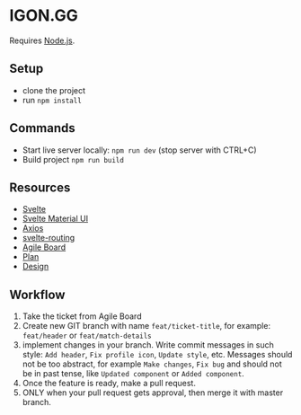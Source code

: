 # IGON.GG
Requires [Node.js](https://nodejs.org/en/).

## Setup
* clone the project
* run `npm install`

## Commands
* Start live server locally: `npm run dev` (stop server with CTRL+C)
* Build project `npm run build`

## Resources
* [Svelte](https://svelte.dev/)
* [Svelte Material UI](https://sveltematerialui.com/)
* [Axios](https://www.npmjs.com/package/axios)
* [svelte-routing](https://www.npmjs.com/package/svelte-routing)
* [Agile Board](https://github.com/GVabal/iron-gg-fe/projects/1)
* [Plan](https://lucid.app/lucidspark/47b85466-5205-47e4-9ab8-1d43a0ba24b7/edit?beaconFlowId=3B743CE323A91D86#?folder_id=home&browser=icon)
* [Design](https://www.figma.com/file/HTGFB5UQ0D4pHjBrxn6swM/IRON.GG)

## Workflow
1. Take the ticket from Agile Board
2. Create new GIT branch with name `feat/ticket-title`, for example: `feat/header` or `feat/match-details`
3. implement changes in your branch. Write commit messages in such style: `Add header`, `Fix profile icon`, `Update style`, etc. Messages should not be too abstract, for example `Make changes`, `Fix bug` and should not be in past tense, like `Updated component` or `Added component`.
4. Once the feature is ready, make a pull request.
5. ONLY when your pull request gets approval, then merge it with master branch.
